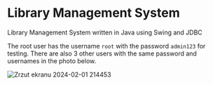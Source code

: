 # Library Management System
Library Management System written in Java using Swing and JDBC

The root user has the username <code>root</code> with the password <code>admin123</code> for testing.
There are also 3 other users with the same password and usernames in the photo below.

![Zrzut ekranu 2024-02-01 214453](https://github.com/Darsonn/Library-Management-System/assets/87154431/78c8a8c3-89ef-480e-994e-de62d5cd73b8)
